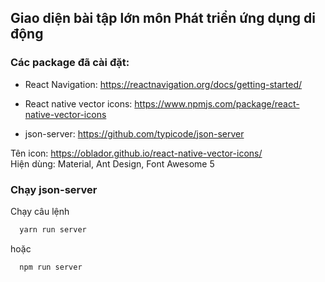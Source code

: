## Giao diện bài tập lớn môn Phát triển ứng dụng di động

### Các package đã cài đặt:

- React Navigation:
  https://reactnavigation.org/docs/getting-started/

- React native vector icons:
  https://www.npmjs.com/package/react-native-vector-icons

- json-server:
  https://github.com/typicode/json-server

Tên icon: https://oblador.github.io/react-native-vector-icons/ <br />
Hiện dùng: Material, Ant Design, Font Awesome 5

### Chạy json-server

Chạy câu lệnh

```bash
  yarn run server
```

hoặc

```bash
  npm run server
```
